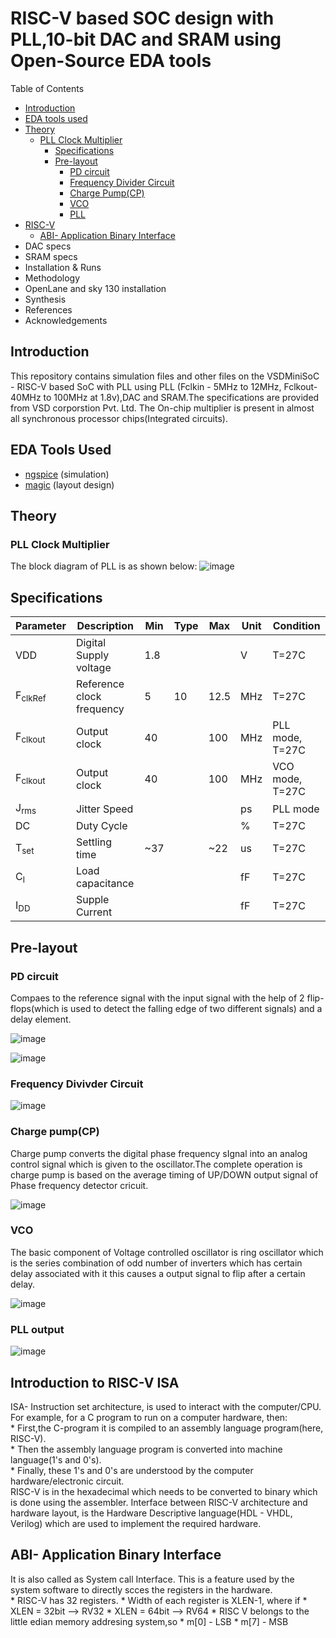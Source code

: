 # RISC-V based SOC design with PLL,10-bit DAC and SRAM using Open-Source EDA tools #
Table of Contents
* [Introduction](https://github.com/krishnaachyuth/miniSoC/blob/main/README.md#Introduction)
* [EDA tools used](https://github.com/krishnaachyuth/miniSoC/blob/main/README.md#-EDA-Tools-Used-)
* [Theory](https://github.com/krishnaachyuth/miniSoC/blob/main/README.md#Theory)
  * [PLL Clock Multiplier](https://github.com/krishnaachyuth/miniSoC/blob/main/README.md#-PLL-Clock-Multiplier-)
      * [Specifications](https://github.com/krishnaachyuth/miniSoC/blob/main/README.md#Specifications)
      * [Pre-layout](https://github.com/krishnaachyuth/miniSoC/blob/main/README.md#Pre-layout)
        * [PD circuit](https://github.com/krishnaachyuth/miniSoC/blob/main/README.md#PD-circuit)
        * [Frequency Divider Circuit](https://github.com/krishnaachyuth/miniSoC/blob/main/README.md#Frequency-Divider-Circuit)
        * [Charge Pump(CP)](https://github.com/krishnaachyuth/miniSoC/blob/main/README.md#Charge-Pump(CP))
        * [VCO](https://github.com/krishnaachyuth/miniSoC/blob/main/README.md#VCO)
        * [PLL](https://github.com/krishnaachyuth/miniSoC/blob/main/README.md#PLL)
* [RISC-V](https://github.com/krishnaachyuth/miniSoC/blob/main/README.md#Introduction-to-RISC-V-ISA)
     * [ABI- Application Binary Interface](https://github.com/krishnaachyuth/miniSoC/blob/main/README.md#ABI--Application-Binary-Interface)
* DAC specs
* SRAM specs
* Installation & Runs
* Methodology
* OpenLane and sky 130 installation
* Synthesis
* References
* Acknowledgements


<h2>Introduction</h2>
This repository contains simulation files and other files on the VSDMiniSoC - RISC-V based SoC with PLL using PLL (Fclkin - 5MHz to 12MHz, Fclkout-40MHz to 100MHz at 1.8v),DAC and SRAM.The specifications are provided from VSD corporstion Pvt. Ltd. The On-chip multiplier is present in almost all synchronous processor chips(Integrated circuits).


<h2> EDA Tools Used </h2>

* [ngspice](http://ngspice.sourceforge.net/download.html) (simulation) <br>
* [magic](http://opencircuitdesign.com/magic/) (layout design) 

<h2>Theory</h2>
<h3> PLL Clock Multiplier </h3>

The block diagram of PLL is as shown below:
![image](https://user-images.githubusercontent.com/34981932/154804826-e733c9ab-6d25-432b-8567-2bdc9578a729.png)

<h2>Specifications</h2>


Parameter     | Description   | Min   | Type | Max | Unit | Condition |
------------- | ------------- |-------|------|-----|------|-----------|
VDD           | Digital Supply voltage | 1.8 |     |    |  V | T=27C |
F<sub>clkRef</sub>      | Reference clock frequency | 5 | 10 | 12.5 | MHz | T=27C |
F<sub>clkout</sub>      | Output clock | 40 |  | 100 | MHz | PLL mode, T=27C |
F<sub>clkout</sub>      | Output clock | 40 |  | 100 | MHz | VCO mode, T=27C |
J<sub>rms</sub>      | Jitter Speed |  |  |  | ps | PLL mode |
DC   | Duty Cycle |  |  |  | % | T=27C |
T<sub>set</sub>      |Settling time | ~37 |  | ~22 | us | T=27C |
C<sub>l</sub>      | Load capacitance |  |  |  | fF | T=27C |
I<sub>DD</sub>      | Supple Current |  |  |  | fF | T=27C |


<h2>Pre-layout</h2>
<h3>PD circuit</h3>
Compaes to the reference signal with the input signal with the help of 2 flip-flops(which is used to detect the falling edge of two different signals) and a delay element. 

![image](https://user-images.githubusercontent.com/34981932/154810086-dc5368fb-7de7-4fe2-918e-79b816e21c8d.png)

![image](https://user-images.githubusercontent.com/34981932/154814324-b84dca75-4fd4-4f84-ae44-a62f9b9e8281.png)

<h3>Frequency Divivder Circuit</h3>

![image](https://user-images.githubusercontent.com/34981932/154814267-f727b248-4b22-4224-a3b7-f87a06df32ab.png)

<h3>Charge pump(CP)</h3>
Charge pump converts the digital phase frequency sIgnal into an analog control signal which is given to the oscillator.The complete operation is charge pump is based on the average timing of UP/DOWN output signal of Phase frequency detector cricuit.

![image](https://user-images.githubusercontent.com/34981932/154812737-c8130daf-5a0b-40d8-a67a-e94566d9a11d.png)

<h3>VCO</h3>
The basic component of Voltage controlled oscillator is ring oscillator which is the series combination of odd number of inverters which has certain delay associated with it this causes a output signal to flip after a certain delay. 

![image](https://user-images.githubusercontent.com/34981932/154814510-958417e1-1f68-4da1-8fa8-d874cb28bf41.png)

<h3>PLL output</h3>

![image](https://user-images.githubusercontent.com/34981932/154814200-96752e02-879c-42a6-ad08-0a72c7749688.png)

<h2> Introduction to RISC-V ISA </h2>
ISA- Instruction set architecture, is used to interact with the computer/CPU. For example, for a C program to run on a computer hardware, then:<br>
 * First,the C-program it is compiled to an assembly language program(here, RISC-V).<br>
 * Then the assembly language program is converted into machine language(1's and 0's).<br>
 * Finally, these 1's and 0's are understood by the computer hardware/electronic circuit.<br>
RISC-V is in the hexadecimal which needs to be converted to binary which is done using the assembler. Interface between RISC-V architecture and hardware layout, is the Hardware Descriptive language(HDL - VHDL, Verilog) which are used to implement the required hardware.<br> 

<h2> ABI- Application Binary Interface </h2>
It is also called as System call Interface. This is a feature used by the system software to directly scces the registers in the hardware.<br>
 * RISC-V has 32 registers.
 * Width of each register is XLEN-1, where if
     * XLEN = 32bit --> RV32
     * XLEN = 64bit --> RV64
* RISC V belongs to the little edian memory addresing system,so
     * m[0] - LSB
     * m[7] - MSB
  




